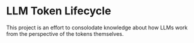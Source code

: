 # LLM Token Lifecycle
This project is an effort to consolodate knowledge about how LLMs work from the perspective of the tokens themselves.
